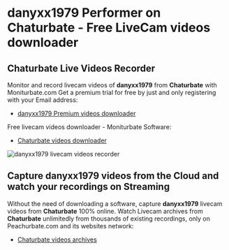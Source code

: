 # danyxx1979 Performer on Chaturbate - Free LiveCam videos downloader

## Chaturbate Live Videos Recorder

Monitor and record livecam videos of **danyxx1979** from **Chaturbate** with Moniturbate.com
Get a premium trial for free by just and only registering with your Email address:
* [danyxx1979 Premium videos downloader](https://moniturbate.com/request-demo-licence-key.html)

Free livecam videos downloader - Moniturbate Software:
* [Chaturbate videos downloader](https://moniturbate.com/moniturbate-download-software.html)

![danyxx1979 livecam videos recorder](https://peachurnet.com/templates/moniturbate-software.png)


## Capture danyxx1979 videos from the Cloud and watch your recordings on Streaming

Without the need of downloading a software, capture **danyxx1979** livecam videos from **Chaturbate** 100% online.
Watch Livecam archives from **Chaturbate** unlimitedly from thousands of existing recordings, only on Peachurbate.com and its websites network:
* [Chaturbate videos archives](https://peachurnet.com/)